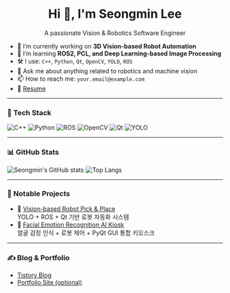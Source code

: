 <h1 align="center">Hi 👋, I'm Seongmin Lee</h1>
<p align="center">A passionate Vision & Robotics Software Engineer</p>

- 🔭 I’m currently working on **3D Vision-based Robot Automation**
- 🌱 I’m learning **ROS2, PCL, and Deep Learning-based Image Processing**
- 🛠️ I use: `C++`, `Python`, `Qt`, `OpenCV`, `YOLO`, `ROS`
- 💬 Ask me about anything related to robotics and machine vision
- 📫 How to reach me: `your.email@example.com`
- 📄 [Resume](링크삽입)

---

### 🧰 Tech Stack
![C++](https://img.shields.io/badge/C++-00599C?style=flat&logo=cplusplus&logoColor=white)
![Python](https://img.shields.io/badge/Python-3776AB?style=flat&logo=python&logoColor=white)
![ROS](https://img.shields.io/badge/ROS-22314E?style=flat&logo=ros&logoColor=white)
![OpenCV](https://img.shields.io/badge/OpenCV-5C3EE8?style=flat&logo=opencv&logoColor=white)
![Qt](https://img.shields.io/badge/Qt-41CD52?style=flat&logo=qt&logoColor=white)
![YOLO](https://img.shields.io/badge/YOLOv8-FFB400?style=flat&logo=ai&logoColor=black)

---

### 📊 GitHub Stats
![Seongmin's GitHub stats](https://github-readme-stats.vercel.app/api?username=your-username&show_icons=true&theme=default)
![Top Langs](https://github-readme-stats.vercel.app/api/top-langs/?username=your-username&layout=compact)

---

### 📂 Notable Projects
- 🔹 [Vision-based Robot Pick & Place](https://github.com/your-username/robot-pick-place)  
  YOLO + ROS + Qt 기반 로봇 자동화 시스템
- 🔹 [Facial Emotion Recognition AI Kiosk](https://github.com/your-username/icecream-kiosk)  
  얼굴 감정 인식 + 로봇 제어 + PyQt GUI 통합 키오스크

---

### ✍️ Blog & Portfolio
- [Tistory Blog](https://yourblog.tistory.com/)
- [Portfolio Site (optional)](https://yourportfolio.com)

